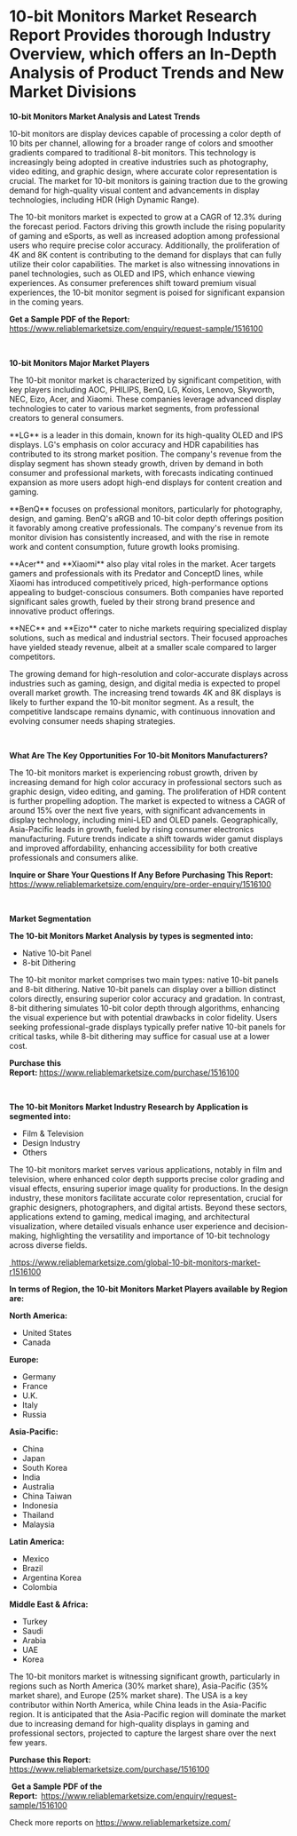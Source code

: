 <p><h1>10-bit Monitors Market Research Report Provides thorough Industry Overview, which offers an In-Depth Analysis of Product Trends and New Market Divisions</h1></p><p><strong>10-bit Monitors Market Analysis and Latest Trends</strong></p>
<p><p>10-bit monitors are display devices capable of processing a color depth of 10 bits per channel, allowing for a broader range of colors and smoother gradients compared to traditional 8-bit monitors. This technology is increasingly being adopted in creative industries such as photography, video editing, and graphic design, where accurate color representation is crucial. The market for 10-bit monitors is gaining traction due to the growing demand for high-quality visual content and advancements in display technologies, including HDR (High Dynamic Range).</p><p>The 10-bit monitors market is expected to grow at a CAGR of 12.3% during the forecast period. Factors driving this growth include the rising popularity of gaming and eSports, as well as increased adoption among professional users who require precise color accuracy. Additionally, the proliferation of 4K and 8K content is contributing to the demand for displays that can fully utilize their color capabilities. The market is also witnessing innovations in panel technologies, such as OLED and IPS, which enhance viewing experiences. As consumer preferences shift toward premium visual experiences, the 10-bit monitor segment is poised for significant expansion in the coming years.</p></p>
<p><strong>Get a Sample PDF of the Report:&nbsp;</strong> <a href="https://www.reliablemarketsize.com/enquiry/request-sample/1516100?utm_campaign=3348&utm_medium=2&utm_source=Github&utm_content=ia&utm_term=29032025&utm_id=10-bit-monitors">https://www.reliablemarketsize.com/enquiry/request-sample/1516100</a></p>
<p>&nbsp;</p>
<p><strong>10-bit Monitors Major Market Players</strong></p>
<p><p>The 10-bit monitor market is characterized by significant competition, with key players including AOC, PHILIPS, BenQ, LG, Koios, Lenovo, Skyworth, NEC, Eizo, Acer, and Xiaomi. These companies leverage advanced display technologies to cater to various market segments, from professional creators to general consumers.</p><p>**LG** is a leader in this domain, known for its high-quality OLED and IPS displays. LG's emphasis on color accuracy and HDR capabilities has contributed to its strong market position. The company's revenue from the display segment has shown steady growth, driven by demand in both consumer and professional markets, with forecasts indicating continued expansion as more users adopt high-end displays for content creation and gaming.</p><p>**BenQ** focuses on professional monitors, particularly for photography, design, and gaming. BenQ's aRGB and 10-bit color depth offerings position it favorably among creative professionals. The company's revenue from its monitor division has consistently increased, and with the rise in remote work and content consumption, future growth looks promising.</p><p>**Acer** and **Xiaomi** also play vital roles in the market. Acer targets gamers and professionals with its Predator and ConceptD lines, while Xiaomi has introduced competitively priced, high-performance options appealing to budget-conscious consumers. Both companies have reported significant sales growth, fueled by their strong brand presence and innovative product offerings.</p><p>**NEC** and **Eizo** cater to niche markets requiring specialized display solutions, such as medical and industrial sectors. Their focused approaches have yielded steady revenue, albeit at a smaller scale compared to larger competitors.</p><p>The growing demand for high-resolution and color-accurate displays across industries such as gaming, design, and digital media is expected to propel overall market growth. The increasing trend towards 4K and 8K displays is likely to further expand the 10-bit monitor segment. As a result, the competitive landscape remains dynamic, with continuous innovation and evolving consumer needs shaping strategies.</p></p>
<p>&nbsp;</p>
<p><strong>What Are The Key Opportunities For 10-bit Monitors Manufacturers?</strong></p>
<p><p>The 10-bit monitors market is experiencing robust growth, driven by increasing demand for high color accuracy in professional sectors such as graphic design, video editing, and gaming. The proliferation of HDR content is further propelling adoption. The market is expected to witness a CAGR of around 15% over the next five years, with significant advancements in display technology, including mini-LED and OLED panels. Geographically, Asia-Pacific leads in growth, fueled by rising consumer electronics manufacturing. Future trends indicate a shift towards wider gamut displays and improved affordability, enhancing accessibility for both creative professionals and consumers alike.</p></p>
<p><strong>Inquire or Share Your Questions If Any Before Purchasing This Report:</strong> <a href="https://www.reliablemarketsize.com/enquiry/pre-order-enquiry/1516100?utm_campaign=3348&utm_medium=2&utm_source=Github&utm_content=ia&utm_term=29032025&utm_id=10-bit-monitors">https://www.reliablemarketsize.com/enquiry/pre-order-enquiry/1516100</a></p>
<p>&nbsp;</p>
<p><strong>Market Segmentation</strong></p>
<p><strong>The 10-bit Monitors Market Analysis by types is segmented into:</strong></p>
<p><ul><li>Native 10-bit Panel</li><li>8-bit Dithering</li></ul></p>
<p><p>The 10-bit monitor market comprises two main types: native 10-bit panels and 8-bit dithering. Native 10-bit panels can display over a billion distinct colors directly, ensuring superior color accuracy and gradation. In contrast, 8-bit dithering simulates 10-bit color depth through algorithms, enhancing the visual experience but with potential drawbacks in color fidelity. Users seeking professional-grade displays typically prefer native 10-bit panels for critical tasks, while 8-bit dithering may suffice for casual use at a lower cost.</p></p>
<p><strong>Purchase this Report:&nbsp;</strong><a href="https://www.reliablemarketsize.com/purchase/1516100?utm_campaign=3348&utm_medium=2&utm_source=Github&utm_content=ia&utm_term=29032025&utm_id=10-bit-monitors">https://www.reliablemarketsize.com/purchase/1516100</a></p>
<p>&nbsp;</p>
<p><strong>The 10-bit Monitors Market Industry Research by Application is segmented into:</strong></p>
<p><ul><li>Film & Television</li><li>Design Industry</li><li>Others</li></ul></p>
<p><p>The 10-bit monitors market serves various applications, notably in film and television, where enhanced color depth supports precise color grading and visual effects, ensuring superior image quality for productions. In the design industry, these monitors facilitate accurate color representation, crucial for graphic designers, photographers, and digital artists. Beyond these sectors, applications extend to gaming, medical imaging, and architectural visualization, where detailed visuals enhance user experience and decision-making, highlighting the versatility and importance of 10-bit technology across diverse fields.</p></p>
<p><a href="https://www.reliablemarketsize.com/global-10-bit-monitors-market-r1516100?utm_campaign=3348&utm_medium=2&utm_source=Github&utm_content=ia&utm_term=29032025&utm_id=10-bit-monitors">&nbsp;https://www.reliablemarketsize.com/global-10-bit-monitors-market-r1516100</a></p>
<p><strong>In terms of Region, the 10-bit Monitors Market Players available by Region are:</strong></p>
<p>
    <p> <strong> North America: </strong>
        <ul>
            <li>United States</li>
            <li>Canada</li>
        </ul>
        </p> 
    <p> <strong> Europe: </strong>
        <ul>
            <li>Germany</li>
            <li>France</li>
            <li>U.K.</li>
            <li>Italy</li>
            <li>Russia</li>
        </ul>
        </p> 
    <p> <strong> Asia-Pacific: </strong>
        <ul>
            <li>China</li>
            <li>Japan</li>
            <li>South Korea</li>
            <li>India</li>
            <li>Australia</li>
            <li>China Taiwan</li>
            <li>Indonesia</li>
            <li>Thailand</li>
            <li>Malaysia</li>
        </ul>
        </p> 
    <p> <strong> Latin America: </strong>
        <ul>
            <li>Mexico</li>
            <li>Brazil</li>
            <li>Argentina Korea</li>
            <li>Colombia</li>
        </ul>
        </p> 
    <p> <strong> Middle East & Africa: </strong>
        <ul>
            <li>Turkey</li>
            <li>Saudi</li>
            <li>Arabia</li>
            <li>UAE</li>
            <li>Korea</li>
        </ul>
    </p>
    </p>
<p><p>The 10-bit monitors market is witnessing significant growth, particularly in regions such as North America (30% market share), Asia-Pacific (35% market share), and Europe (25% market share). The USA is a key contributor within North America, while China leads in the Asia-Pacific region. It is anticipated that the Asia-Pacific region will dominate the market due to increasing demand for high-quality displays in gaming and professional sectors, projected to capture the largest share over the next few years.</p></p>
<p><strong>Purchase this Report: </strong><a href="https://www.reliablemarketsize.com/purchase/1516100?utm_campaign=3348&utm_medium=2&utm_source=Github&utm_content=ia&utm_term=29032025&utm_id=10-bit-monitors">https://www.reliablemarketsize.com/purchase/1516100</a></p>
<p>&nbsp;<strong>Get a Sample PDF of the Report:&nbsp;&nbsp;</strong><a href="https://www.reliablemarketsize.com/enquiry/request-sample/1516100?utm_campaign=3348&utm_medium=2&utm_source=Github&utm_content=ia&utm_term=29032025&utm_id=10-bit-monitors">https://www.reliablemarketsize.com/enquiry/request-sample/1516100</a></p>
<p><strong></strong></p>
<p>Check more reports on <a href="https://www.reliablemarketsize.com/?utm_campaign=3348&utm_medium=2&utm_source=Github&utm_content=ia&utm_term=29032025&utm_id=10-bit-monitors">https://www.reliablemarketsize.com/</a></p>